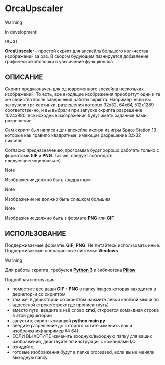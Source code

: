# OrcaUpscaler

> [!WARNING]
> In development!

 
[RUS]


 **OrcaUpscaler** - простой скрипт для апскейла большого количества изображений за раз. В скором будующем планируется добавление графической оболочки и увеличение функционала

 ## ОПИСАНИЕ

 Cкрипт предназначен для одновременного апскейла нескольких изображений. То есть, все входящие изображения приобретут одни и те же свойства после завершения работы скрипта.
 Например: если вы загрузили три картинки, разрешения которых 32x32, 64x64, 512x1289 соответственно, и вы выбрали при запуске скрипта разрешение 1024х980, 
 все исходные изображения будут иметь заданное вами разрешение.

Сам скрипт был написан для апскейла иконок из игры Space Station 13 которые как правило квадратные, имеющие разрешение 32х32 пикселя.

Согласно предназначению, программа будет хорошо работать только с форматами **GIF** и **PNG**. Так же, следует соблюдать следующее(опционально)
> [!NOTE]
> Изображение должно быть квадратным

> [!NOTE]
> Изображение не должно быть слишком большим

> [!NOTE]
> Изображение должно быть в формате **PNG** или **GIF**

## ИСПОЛЬЗОВАНИЕ

Поддерживаемые форматы: **GIF**, **PNG**. Не пытайтесь использовать иные.
Поддерживаемые операционные системы: **Windows**

> [!WARNING]
> Для работы скрипта, требуется [**Python 3**](https://www.python.org/) и библиотека [**Pillow**](https://pypi.org/project/pillow/)

Подробная инструкция:

- поместите все ваши **GIF** и **PNG** в папку images которая находится в дериктории со скриптом
- там же, в дериктории со скриптом нажмите левой кнопкой мыши по адрессной строке(строке где прописан путь)
- вместо пути, введите в неё слово **cmd**, откроется командная строка в этой дериктории
- запустите скрипт командой **python main.py**
- введите разрешение до которого хотите изменить ваши изображения(например 64 64)
- ЕСЛИ ВЫ ХОТИТЕ изменить входную/выходную папку для ваших изображений, действуйте по инструкции с командами I/O 
- ожидайте.
- готовые изображения будут в папке processed, если вы не меняли выходную папку.
